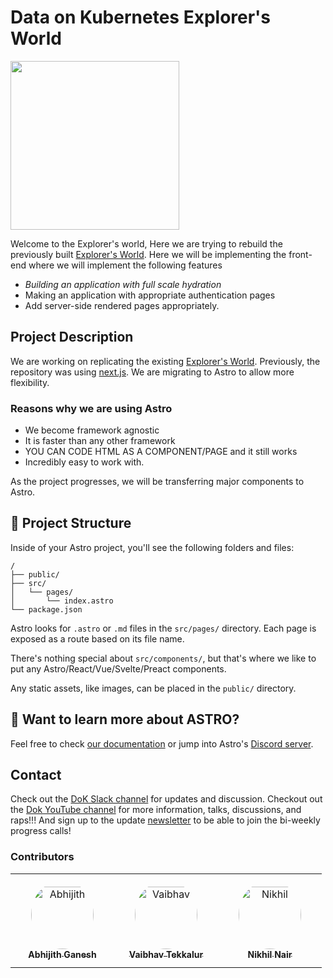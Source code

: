 # Data on Kubernetes Explorer's World

<img src="https://dok.community/img/dokc-logo-white.svg" height="270px"/>

Welcome to the Explorer's world, Here we are trying to rebuild the previously built [Explorer's World](https://explorersworlddok.gtsb.io/). Here we will be implementing the front-end where we will implement the following features

- _Building an application with full scale hydration_
- Making an application with appropriate authentication pages
- Add server-side rendered pages appropriately.



## Project Description

We are working on replicating the existing [Explorer's World](https://explorersworlddok.gtsb.io/). Previously, the repository was using [next.js](nextjs.org/). We are migrating to Astro to allow more flexibility.

### Reasons why we are using Astro
- We become framework agnostic
- It is faster than any other framework
- YOU CAN CODE HTML AS A COMPONENT/PAGE and it still works
- Incredibly easy to work with.

As the project progresses, we will be transferring major components to Astro.

## 🚀 Project Structure

Inside of your Astro project, you'll see the following folders and files:

```
/
├── public/
├── src/
│   └── pages/
│       └── index.astro
└── package.json
```

Astro looks for `.astro` or `.md` files in the `src/pages/` directory. Each page is exposed as a route based on its file name.

There's nothing special about `src/components/`, but that's where we like to put any Astro/React/Vue/Svelte/Preact components.

Any static assets, like images, can be placed in the `public/` directory.


## 👀 Want to learn more about ASTRO?

Feel free to check [our documentation](https://docs.astro.build) or jump into Astro's [Discord server](https://astro.build/chat).

## Contact

Check out the [DoK Slack channel](https://dokcommunity.slack.com/archives/C029SP0H937) for updates and discussion. 
Checkout out the [Dok YouTube channel](https://www.youtube.com/channel/UCUnXJbHQ89R2uSfKsqQwGvQ) for more information, talks, discussions, and raps!!!
And sign up to the update [newsletter](https://docs.google.com/forms/d/e/1FAIpQLSeNTRsesRA7-1uMyFeHMMqfG9IgdVd7soY_L4wx5WqeDUcMjA/viewform) to be able to join the bi-weekly progress calls!

### Contributors

<table>
<tr>
    <td align="center" style="word-wrap: break-word; width: 150.0; height: 150.0">
        <a href=https://github.com/AbhijithGanesh>
            <img src=https://avatars.githubusercontent.com/u/67182544?v=4 width="100;"  style="border-radius:50%;align-items:center;justify-content:center;overflow:hidden;padding-top:10px" alt=Abhijith Ganesh/>
            <br />
            <sub style="font-size:14px"><b>Abhijith Ganesh</b></sub>
        </a>
    </td>
    <td align="center" style="word-wrap: break-word; width: 150.0; height: 150.0">
        <a href=https://github.com/vaibhavTekk>
            <img src=https://avatars.githubusercontent.com/u/59783171?v=4 width="100;"  style="border-radius:50%;align-items:center;justify-content:center;overflow:hidden;padding-top:10px" alt=Vaibhav Tekkalur/>
            <br />
            <sub style="font-size:14px"><b>Vaibhav Tekkalur</b></sub>
        </a>
    </td>
    <td align="center" style="word-wrap: break-word; width: 150.0; height: 150.0">
        <a href=https://github.com/icebelly29>
            <img src=https://avatars.githubusercontent.com/u/68722494?v=4 width="100;"  style="border-radius:50%;align-items:center;justify-content:center;overflow:hidden;padding-top:10px" alt=Nikhil Nair/>
            <br />
            <sub style="font-size:14px"><b>Nikhil Nair</b></sub>
        </a>
    </td>
</tr>
</table>

